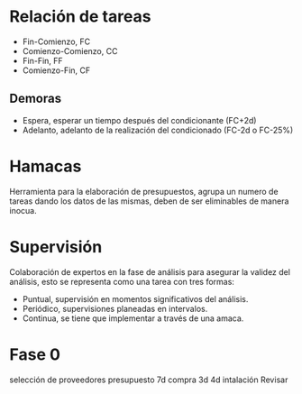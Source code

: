 # Relación de tareas

- Fin-Comienzo, FC
- Comienzo-Comienzo, CC
- Fin-Fin, FF
- Comienzo-Fin, CF

## Demoras

- Espera, esperar un tiempo después del condicionante (FC+2d)
- Adelanto, adelanto de la realización del condicionado (FC-2d o FC-25%)

# Hamacas

Herramienta para la elaboración de presupuestos, agrupa un numero de tareas dando los datos de las mismas, deben de ser eliminables de manera inocua.

# Supervisión

Colaboración de expertos en la fase de análisis para asegurar la validez del análisis, esto se representa como una tarea con tres formas:

- Puntual, supervisión en momentos significativos del análisis.
- Periódico, supervisiones planeadas en intervalos.
- Continua, se tiene que implementar a través de una amaca.

# Fase 0

selección de proveedores
presupuesto
7d
compra
3d
4d intalación
Revisar

